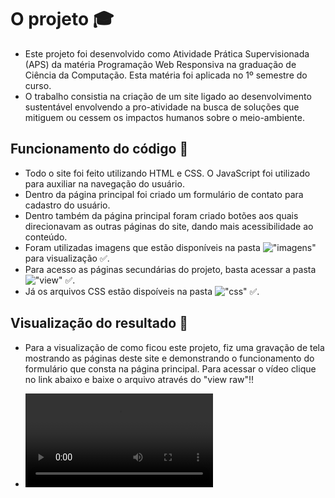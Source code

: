 # O projeto 🎓
- Este projeto foi desenvolvido como Atividade Prática Supervisionada (APS) da matéria Programação Web Responsiva na graduação de Ciência da Computação. Esta matéria foi aplicada no 1º semestre do curso.
- O trabalho consistia na criação de um site ligado ao desenvolvimento sustentável envolvendo a pro-atividade na busca de soluções que mitiguem ou cessem os impactos humanos sobre o meio-ambiente.


## Funcionamento do código 🚀
- Todo o site foi feito utilizando HTML e CSS. O JavaScript foi utilizado para auxiliar na navegação do usuário.
- Dentro da página principal foi criado um formulário de contato para cadastro do usuário.
- Dentro também da página principal foram criado botões aos quais direcionavam as outras páginas do site, dando mais acessibilidade ao conteúdo.
- Foram utilizadas imagens que estão disponíveis na pasta !["imagens"](https://github.com/guiluzz/SiteHTML-CSS-JavaScript/tree/main/imagens) para visualização ✅.
- Para acesso as páginas secundárias do projeto, basta acessar a pasta !["view"](https://github.com/guiluzz/SiteHTML-CSS-JavaScript/tree/main/view) ✅.
- Já os arquivos CSS estão dispoíveis na pasta !["css"](https://github.com/guiluzz/SiteHTML-CSS-JavaScript/tree/main/css) ✅.
  
## Visualização do resultado 👀
- Para a visualização de como ficou este projeto, fiz uma gravação de tela mostrando as páginas deste site e demonstrando o funcionamento do formulário que consta na página principal. Para acessar o vídeo clique no link abaixo e baixe o arquivo através do "view raw"!!


- ![Demonstração de funcionamento: Site HTML+CSS+JavaScript](https://github.com/guiluzz/SiteHTML-CSS-JavaScript/blob/main/Assets/Reciclagem.mp4)


